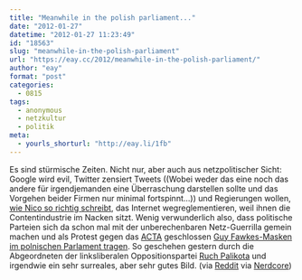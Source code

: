 ```yaml
---
title: "Meanwhile in the polish parliament..."
date: "2012-01-27"
datetime: "2012-01-27 11:23:49"
id: "18563"
slug: "meanwhile-in-the-polish-parliament"
url: "https://eay.cc/2012/meanwhile-in-the-polish-parliament/"
author: "eay"
format: "post"
categories:
  - 0815
tags:
  - anonymous
  - netzkultur
  - politik
meta:
  - yourls_shorturl: "http://eay.li/1fb"
---
```


Es sind stürmische Zeiten. Nicht nur, aber auch aus netzpolitischer Sicht: Google wird evil, Twitter zensiert Tweets ((Wobei weder das eine noch das andere für irgendjemanden eine Überraschung darstellen sollte und das Vorgehen beider Firmen nur minimal fortspinnt...)) und Regierungen wollen, [wie Nico so richtig schreibt](http://codecandies.de/2012/01/26/butter-bei-die-fische/), das Internet wegreglementieren, weil ihnen die Contentindustrie im Nacken sitzt. Wenig verwunderlich also, dass politische Parteien sich da schon mal mit der unberechenbaren Netz-Guerrilla gemein machen und als Protest gegen das [ACTA](http://de.wikipedia.org/wiki/Anti-Counterfeiting_Trade_Agreement) geschlossen [Guy Fawkes-Masken im polnischen Parlament tragen](http://i.imgur.com/7BSM5.jpg). So geschehen gestern durch die Abgeordneten der linksliberalen Oppositionspartei [Ruch Palikota](http://de.wikipedia.org/wiki/Ruch_Palikota) und irgendwie ein sehr surreales, aber sehr gutes Bild. (via [Reddit](http://www.reddit.com/r/pics/comments/oxswu/meanwhile_in_polish_parliament/) via [Nerdcore](http://www.crackajack.de/2012/01/26/ruch-palikota-protest-acta-in-polish-parliament/))
